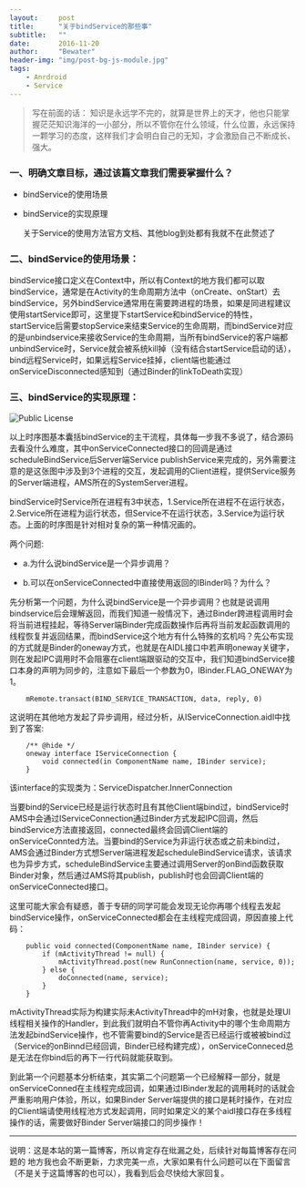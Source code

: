 ```yaml
---
layout:     post
title:      "关于bindService的那些事"
subtitle:   ""
date:       2016-11-20
author:     "Bewater"
header-img: "img/post-bg-js-module.jpg"
tags:
    - Anrdroid
    - Service
---
```


>写在前面的话： 知识是永远学不完的，就算是世界上的天才，他也只能掌握茫茫知识海洋的一小部分，所以不管你在什么领域，什么位置，永远保持一颗学习的态度，这样我们才会明白自己的无知，才会激励自己不断成长、强大。

### 一、明确文章目标，通过该篇文章我们需要掌握什么？
- bindService的使用场景
- bindService的实现原理
  
  关于Service的使用方法官方文档、其他blog到处都有我就不在此赘述了

### 二、bindService的使用场景：  

bindService接口定义在Context中，所以有Context的地方我们都可以取bindService，通常是在Activity的生命周期方法中（onCreate、onStart）去bindService，另外bindService通常用在需要跨进程的场景，如果是同进程建议使用startService即可，这里提下startService和bindService的特性，startService后需要stopService来结束Service的生命周期，而bindService对应的是unbindservice来接收Service的生命周期，当所有bindService的客户端都unbindService时，Service就会被系统kill掉（没有结合startService启动的话），bind远程Service时，如果远程Service挂掉，client端也能通过onServiceDisconnected感知到（通过Binder的linkToDeath实现）

### 三、bindService的实现原理：

![Public License](https://www.processon.com/chart_image/582ede27e4b05594f5090a7c.png)

以上时序图基本囊括bindService的主干流程，具体每一步我不多说了，结合源码去看没什么难度，其中onServiceConnected接口的回调是通过scheduleBindService后Server端Service publishService来完成的，另外需要注意的是这张图中涉及到3个进程的交互，发起调用的Client进程，提供Service服务的Server端进程，AMS所在的SystemServer进程。

bindService时Service所在进程有3中状态，1.Service所在进程不在运行状态，2.Service所在进程为运行状态，但Service不在运行状态，3.Service为运行状态。上面的时序图是针对相对复杂的第一种情况画的。

两个问题:  
- a.为什么说bindService是一个异步调用？

- b.可以在onServiceConnected中直接使用返回的IBinder吗？为什么？
      
先分析第一个问题，为什么说bindService是一个异步调用？也就是说调用bindservice后会理解返回，而我们知道一般情况下，通过Binder跨进程调用时会将当前进程挂起，等待Server端Binder完成函数操作后再将当前发起函数调用的线程恢复并返回结果，而bindService这个地方有什么特殊的玄机吗？先公布实现的方式就是Binder的oneway方式，也就是在AIDL接口中若声明oneway关键字，则在发起IPC调用时不会阻塞在client端跟驱动的交互中，我们知道bindService接口本身的声明为同步的，注意如下最后一个参数为0，IBinder.FLAG_ONEWAY为1。
      
        mRemote.transact(BIND_SERVICE_TRANSACTION, data, reply, 0)  

这说明在其他地方发起了异步调用，经过分析，从IServiceConnection.aidl中找到了答案:

        /** @hide */
        oneway interface IServiceConnection {
            void connected(in ComponentName name, IBinder service);
        }
        
该interface的实现类为：ServiceDispatcher.InnerConnection

当要bind的Service已经是运行状态时且有其他Client端bind过，bindService时AMS中会通过IServiceConnection通过Binder方式发起IPC回调，然后bindService方法直接返回，connected最终会回调Client端的onServiceConnted方法。当要bind的Service为非运行状态或之前未bind过，AMS会通过Binder方式想Server端进程发起scheduleBindService请求，该请求也为异步方式，scheduleBindService主要通过调用Server的onBind函数获取Binder对象，然后通过AMS将其publish，publish时也会回调Client端的onServiceConnected接口。

这里可能大家会有疑惑，善于专研的同学可能会发现无论你再哪个线程去发起bindService操作，onServiceConnected都会在主线程完成回调，原因直接上代码：

        public void connected(ComponentName name, IBinder service) {
            if (mActivityThread != null) {
                mActivityThread.post(new RunConnection(name, service, 0));
            } else {
                doConnected(name, service);
            }
        }  

  mActivityThread实际为构建实际未ActivityThread中的mH对象，也就是处理UI线程相关操作的Handler，到此我们就明白不管你再Activity中的哪个生命周期方法发起bindService操作，也不管需要bind的Service是否已经运行或被被bind过（Service的onBinnd已经回调，Binder已经构建完成），onServiceConneced总是无法在你bind后的再下一行代码就能获取到。   
  
  到此第一个问题基本分析结束，其实第二个问题第一个已经解释一部分，就是onServiceConned在主线程完成回调，如果通过IBinder发起的调用耗时的话就会严重影响用户体验，所以，如果Binder Server端提供的接口是耗时操作，在对应的Client端请使用线程池方式发起调用，同时如果定义的某个aidl接口存在多线程操作的话，需要做好Binder Server端接口的同步操作！

---
说明：这是本站的第一篇博客，所以肯定存在纰漏之处，后续针对每篇博客存在问题的 地方我也会不断更新，力求完美一点，大家如果有什么问题可以在下面留言（不是关于这篇博客的也可以），我看到后会尽快给大家回复。